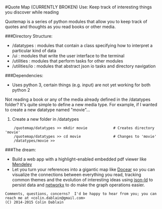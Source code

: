 #Quote Map (CURRENTLY BROKEN)
Use: Keep track of interesting things you discover while reading

Quotemap is a series of python modules that allow you to keep track of quotes and thoughts as you read books or other media.

###Directory Structure:

* /datatypes : modules that contain a class specifying how to interpret a particular kind of data
* /ui : modules that write the user interface to the terminal
* /utilities : modules that perform tasks for other modules
* /utilities/io : modules that abstract json io tasks and directory navigation

###Dependencies:

* Uses python 3, certain things (e.g. input) are not yet working for both python 2

Not reading a book or any of the media already defined in the /datatypes folder? It's quite simple to define a new media type. For example, if I wanted to create a new datatype named "movie"...

1. Create a new folder in /datatypes
```text
    /quotemap/datatypes >> mkdir movie            # Creates directory 'movie'
    /quotemap/datatypes >> cd movie               # Changes to 'movie'
    /datatypes/movie >>
```

###The dream:

* Build a web app with a highlight-enabled embedded pdf viewer like [Mendeley](http://www.mendeley.com)
* Let you turn your references into a gigantic map like [Docear](http://www.docear.com) so you can visualize the connections between everything you read, tracking common themes and the evolution of interesting ideas using [json-ld](http://json-ld.org/index.html) to persist data and [networkx](http://networkx.github.io/) to do make the graph operations easier.

```text
Comments, questions, concerns?  I'd be happy to hear from you; you can
reach me at <colin.dablain@gmail.com>
(C) 2014-2015 Colin Dablain
```
